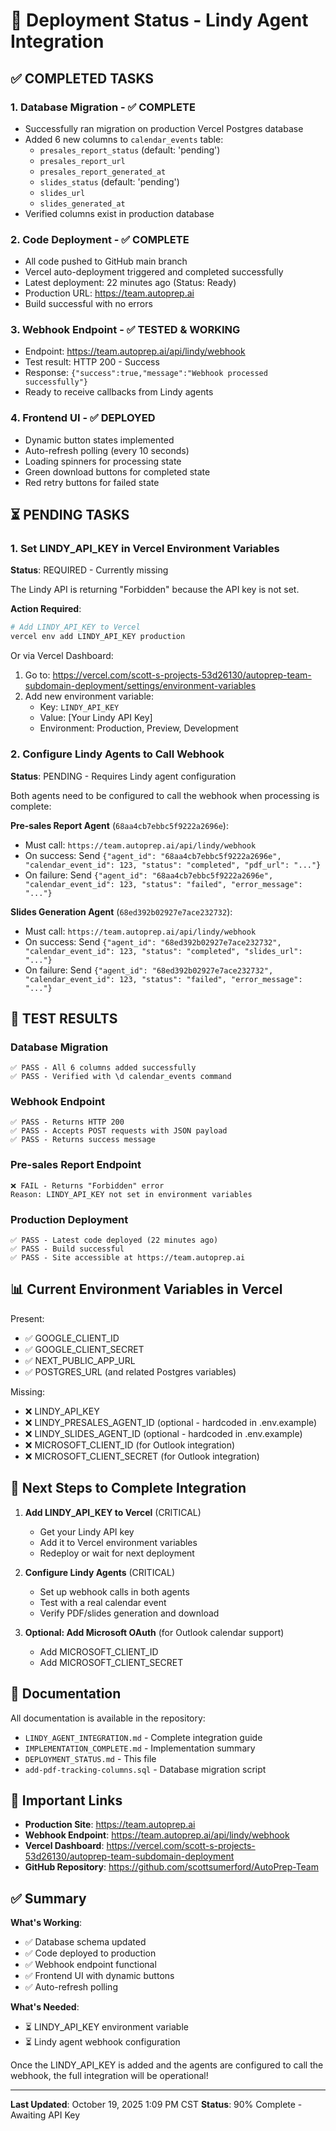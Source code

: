 # 🚀 Deployment Status - Lindy Agent Integration

## ✅ COMPLETED TASKS

### 1. Database Migration - ✅ COMPLETE
- Successfully ran migration on production Vercel Postgres database
- Added 6 new columns to `calendar_events` table:
  - `presales_report_status` (default: 'pending')
  - `presales_report_url`
  - `presales_report_generated_at`
  - `slides_status` (default: 'pending')
  - `slides_url`
  - `slides_generated_at`
- Verified columns exist in production database

### 2. Code Deployment - ✅ COMPLETE
- All code pushed to GitHub main branch
- Vercel auto-deployment triggered and completed successfully
- Latest deployment: 22 minutes ago (Status: Ready)
- Production URL: https://team.autoprep.ai
- Build successful with no errors

### 3. Webhook Endpoint - ✅ TESTED & WORKING
- Endpoint: https://team.autoprep.ai/api/lindy/webhook
- Test result: HTTP 200 - Success
- Response: `{"success":true,"message":"Webhook processed successfully"}`
- Ready to receive callbacks from Lindy agents

### 4. Frontend UI - ✅ DEPLOYED
- Dynamic button states implemented
- Auto-refresh polling (every 10 seconds)
- Loading spinners for processing state
- Green download buttons for completed state
- Red retry buttons for failed state

## ⏳ PENDING TASKS

### 1. Set LINDY_API_KEY in Vercel Environment Variables
**Status**: REQUIRED - Currently missing

The Lindy API is returning "Forbidden" because the API key is not set.

**Action Required**:
```bash
# Add LINDY_API_KEY to Vercel
vercel env add LINDY_API_KEY production
```

Or via Vercel Dashboard:
1. Go to: https://vercel.com/scott-s-projects-53d26130/autoprep-team-subdomain-deployment/settings/environment-variables
2. Add new environment variable:
   - Key: `LINDY_API_KEY`
   - Value: [Your Lindy API Key]
   - Environment: Production, Preview, Development

### 2. Configure Lindy Agents to Call Webhook
**Status**: PENDING - Requires Lindy agent configuration

Both agents need to be configured to call the webhook when processing is complete:

**Pre-sales Report Agent** (`68aa4cb7ebbc5f9222a2696e`):
- Must call: `https://team.autoprep.ai/api/lindy/webhook`
- On success: Send `{"agent_id": "68aa4cb7ebbc5f9222a2696e", "calendar_event_id": 123, "status": "completed", "pdf_url": "..."}`
- On failure: Send `{"agent_id": "68aa4cb7ebbc5f9222a2696e", "calendar_event_id": 123, "status": "failed", "error_message": "..."}`

**Slides Generation Agent** (`68ed392b02927e7ace232732`):
- Must call: `https://team.autoprep.ai/api/lindy/webhook`
- On success: Send `{"agent_id": "68ed392b02927e7ace232732", "calendar_event_id": 123, "status": "completed", "slides_url": "..."}`
- On failure: Send `{"agent_id": "68ed392b02927e7ace232732", "calendar_event_id": 123, "status": "failed", "error_message": "..."}`

## 🧪 TEST RESULTS

### Database Migration
```
✅ PASS - All 6 columns added successfully
✅ PASS - Verified with \d calendar_events command
```

### Webhook Endpoint
```
✅ PASS - Returns HTTP 200
✅ PASS - Accepts POST requests with JSON payload
✅ PASS - Returns success message
```

### Pre-sales Report Endpoint
```
❌ FAIL - Returns "Forbidden" error
Reason: LINDY_API_KEY not set in environment variables
```

### Production Deployment
```
✅ PASS - Latest code deployed (22 minutes ago)
✅ PASS - Build successful
✅ PASS - Site accessible at https://team.autoprep.ai
```

## 📊 Current Environment Variables in Vercel

Present:
- ✅ GOOGLE_CLIENT_ID
- ✅ GOOGLE_CLIENT_SECRET
- ✅ NEXT_PUBLIC_APP_URL
- ✅ POSTGRES_URL (and related Postgres variables)

Missing:
- ❌ LINDY_API_KEY
- ❌ LINDY_PRESALES_AGENT_ID (optional - hardcoded in .env.example)
- ❌ LINDY_SLIDES_AGENT_ID (optional - hardcoded in .env.example)
- ❌ MICROSOFT_CLIENT_ID (for Outlook integration)
- ❌ MICROSOFT_CLIENT_SECRET (for Outlook integration)

## 🎯 Next Steps to Complete Integration

1. **Add LINDY_API_KEY to Vercel** (CRITICAL)
   - Get your Lindy API key
   - Add it to Vercel environment variables
   - Redeploy or wait for next deployment

2. **Configure Lindy Agents** (CRITICAL)
   - Set up webhook calls in both agents
   - Test with a real calendar event
   - Verify PDF/slides generation and download

3. **Optional: Add Microsoft OAuth** (for Outlook calendar support)
   - Add MICROSOFT_CLIENT_ID
   - Add MICROSOFT_CLIENT_SECRET

## 📝 Documentation

All documentation is available in the repository:
- `LINDY_AGENT_INTEGRATION.md` - Complete integration guide
- `IMPLEMENTATION_COMPLETE.md` - Implementation summary
- `DEPLOYMENT_STATUS.md` - This file
- `add-pdf-tracking-columns.sql` - Database migration script

## 🔗 Important Links

- **Production Site**: https://team.autoprep.ai
- **Webhook Endpoint**: https://team.autoprep.ai/api/lindy/webhook
- **Vercel Dashboard**: https://vercel.com/scott-s-projects-53d26130/autoprep-team-subdomain-deployment
- **GitHub Repository**: https://github.com/scottsumerford/AutoPrep-Team

## ✅ Summary

**What's Working**:
- ✅ Database schema updated
- ✅ Code deployed to production
- ✅ Webhook endpoint functional
- ✅ Frontend UI with dynamic buttons
- ✅ Auto-refresh polling

**What's Needed**:
- ⏳ LINDY_API_KEY environment variable
- ⏳ Lindy agent webhook configuration

Once the LINDY_API_KEY is added and the agents are configured to call the webhook, the full integration will be operational!

---

**Last Updated**: October 19, 2025 1:09 PM CST
**Status**: 90% Complete - Awaiting API Key
